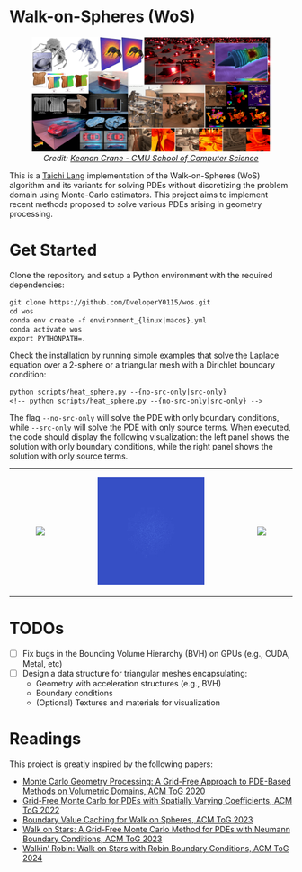# Walk-on-Spheres (WoS)

<figure>
    <p align="center">
        <img src="./media/teaser_small.png", width="768px">
        <br><em>Credit: <a href="https://www.cs.cmu.edu/~kmcrane/">Keenan Crane - CMU School of Computer Science</a></em>
    </p>
</figure>


This is a [Taichi Lang](https://www.taichi-lang.org) implementation of the Walk-on-Spheres (WoS) algorithm and its variants for solving PDEs without discretizing the problem domain using Monte-Carlo estimators.
This project aims to implement recent methods proposed to solve various PDEs arising in geometry processing.

# Get Started

Clone the repository and setup a Python environment with the required dependencies:
```
git clone https://github.com/DveloperY0115/wos.git
cd wos
conda env create -f environment_{linux|macos}.yml
conda activate wos
export PYTHONPATH=.
```

Check the installation by running simple examples that solve the Laplace equation over a 2-sphere or a triangular mesh with a Dirichlet boundary condition:
```
python scripts/heat_sphere.py --{no-src-only|src-only}
<!-- python scripts/heat_sphere.py --{no-src-only|src-only} -->
```
The flag `--no-src-only` will solve the PDE with only boundary conditions, while `--src-only` will solve the PDE with only source terms. When executed, the code should display the following visualization: the left panel shows the solution with only boundary conditions, while the right panel shows the solution with only source terms.
<table>
    <tr>
        <td>
            <figure>
                <img src="./media/sphere_heat_boundary.gif", width="378px">
            </figure>
        </td>
        <td>
            <figure>
                <img src="./media/sphere_heat_source.gif", width="378px">
            </figure>
        </td>
        <td>
            <figure>
                <img src="./media/mesh_heat_boundary.gif", width="378px">
            </figure>
        </td>
    </tr>
</table>

# TODOs
- [ ] Fix bugs in the Bounding Volume Hierarchy (BVH) on GPUs (e.g., CUDA, Metal, etc)
- [ ] Design a data structure for triangular meshes encapsulating:
    - Geometry with acceleration structures (e.g., BVH)
    - Boundary conditions
    - (Optional) Textures and materials for visualization

# Readings
This project is greatly inspired by the following papers:
- [Monte Carlo Geometry Processing: A Grid-Free Approach to PDE-Based Methods on Volumetric Domains, ACM ToG 2020](https://dl.acm.org/doi/abs/10.1145/3386569.3392374)
- [Grid-Free Monte Carlo for PDEs with Spatially Varying Coefficients, ACM ToG 2022](https://dl.acm.org/doi/abs/10.1145/3528223.3530134)
- [Boundary Value Caching for Walk on Spheres, ACM ToG 2023](https://dl.acm.org/doi/abs/10.1145/3592400)
- [Walk on Stars: A Grid-Free Monte Carlo Method for PDEs with Neumann Boundary Conditions, ACM ToG 2023](https://dl.acm.org/doi/abs/10.1145/3592398)
- [Walkin’ Robin: Walk on Stars with Robin Boundary Conditions, ACM ToG 2024](http://www.rohansawhney.io/WoStRobin.pdf)
